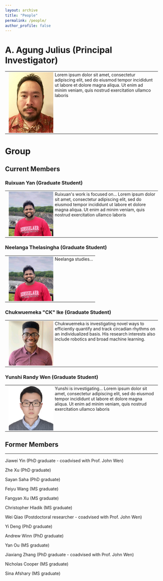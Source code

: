 ```yaml
---
layout: archive
title: "People"
permalink: /people/
author_profile: false
---
```

# A. Agung Julius (Principal Investigator)
<table style="text-align: left; border:none;" border="0">
<tbody>
    <tr>
    <td style="vertical-align: top;">
    <a href="https://linkedin.com/in/agung-julius-7778b8a9" target="_blank">
    <img style="width: 147px; float: left;" alt="A. Agung Julius" src="/images/agung.png" hspace="5">
    </a>
    Lorem ipsum dolor sit amet, consectetur adipiscing elit, sed do eiusmod tempor incididunt ut labore et dolore magna aliqua. Ut enim ad minim veniam, quis nostrud exercitation ullamco laboris
    </td>
    </tr>
</tbody>
</table>

# Group
## Current Members
### Ruixuan Yan (Graduate Student)
<table style="text-align: left; border:none;" border="0">
<tbody>
    <tr>
    <td style="vertical-align: top;">
    <a href="https://www.linkedin.com/in/neelangact/" target="_blank">
    <img style="width: 147px; float: left;" alt="Neelanga" src="/images/neelanga.png" hspace="5">
    </a>
    Ruixuan's work is focused on... Lorem ipsum dolor sit amet, consectetur adipiscing elit, sed do eiusmod tempor incididunt ut labore et dolore magna aliqua. Ut enim ad minim veniam, quis nostrud exercitation ullamco laboris
    </td>
    </tr>
</tbody>
</table>

### Neelanga Thelasingha (Graduate Student)
<table style="text-align: left; border:none;" border="0">
<tbody>
    <tr>
    <td style="vertical-align: top;">
    <a href="https://www.linkedin.com/in/neelangact/" target="_blank">
    <img style="width: 147px; float: left;" alt="Neelanga" src="/images/neelanga.png" hspace="5">
    </a>
    Neelanga studies...
    </td>
    </tr>
</tbody>
</table>

### Chukwuemeka "CK" Ike (Graduate Student)
<table style="text-align: left; border:none;" border="0">
<tbody>
    <tr>
    <td style="vertical-align: top;">
    <a href="https://linkedin.com/in/chukwuemeka-ike" target="_blank">
    <img style="width: 147px; float: left;" alt="Chukwuemeka" src="/images/chukwuemeka.png" hspace="5">
    </a>
    Chukwuemeka is investigating novel ways to efficiently quantify and track circadian rhythms on an individualized basis. His research interests also include robotics and broad machine learning.
    </td>
    </tr>
</tbody>
</table>

### Yunshi Randy Wen (Graduate Student)
<table style="text-align: left; border:none;" border="0">
<tbody>
    <tr>
    <td style="vertical-align: top;">
    <a href="https://www.linkedin.com/in/%E8%95%B4%E8%AF%97-%E6%96%87-884926151/" target="_blank">
    <img style="width: 147px; float: left;" src='/images/yunshi.png' alt='Yunshi' hspace="5">
    </a>
    Yunshi is investigating... Lorem ipsum dolor sit amet, consectetur adipiscing elit, sed do eiusmod tempor incididunt ut labore et dolore magna aliqua. Ut enim ad minim veniam, quis nostrud exercitation ullamco laboris
    </td>
    </tr>
</tbody>
</table>


## Former Members
----
Jiawei Yin (PhD graduate - coadvised with Prof. John Wen)

Zhe Xu (PhD graduate)

Sayan Saha (PhD graduate)

Feiyu Wang (MS graduate)

Fangyan Xu (MS graduate)

Christopher Hladik (MS graduate)

Wei Qiao (Postdoctoral researcher - coadvised with Prof. John Wen)

Yi Deng (PhD graduate)

Andrew Winn (PhD graduate)

Yan Ou (MS graduate)

Jiaxiang Zhang (PhD graduate - coadvised with Prof. John Wen)

Nicholas Cooper (MS graduate)

Sina Afshary (MS graduate)